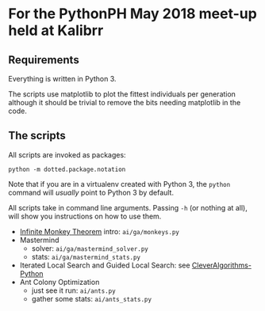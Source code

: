 # For the PythonPH May 2018 meet-up held at Kalibrr

## Requirements

Everything is written in Python 3.

The scripts use matplotlib to plot the fittest individuals per generation
although it should be trivial to remove the bits needing matplotlib in the code.

## The scripts

All scripts are invoked as packages:

    python -m dotted.package.notation

Note that if you are in a virtualenv created with Python 3, the `python` command
will _usually_ point to Python 3 by default.

All scripts take in command line arguments. Passing `-h` (or nothing at all),
will show you instructions on how to use them.
 
- [Infinite Monkey Theorem](https://en.wikipedia.org/wiki/Infinite_monkey_theorem)
intro: `ai/ga/monkeys.py`
- Mastermind
  - solver: `ai/ga/mastermind_solver.py`
  - stats: `ai/ga/mastermind_stats.py`
- Iterated Local Search and Guided Local Search: see [CleverAlgorithms-Python](https://github.com/skytreader/CleverAlgorithms-Python)
- Ant Colony Optimization
  - just see it run: `ai/ants.py`
  - gather some stats: `ai/ants_stats.py`
